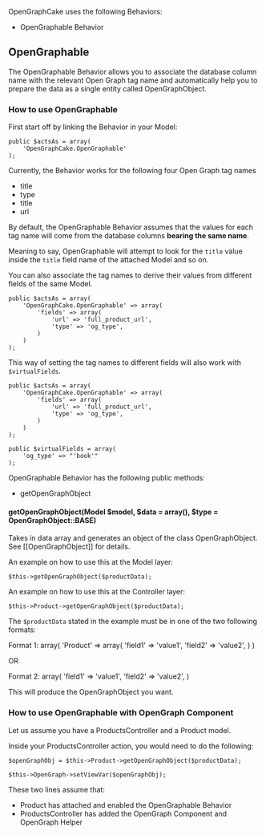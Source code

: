 OpenGraphCake uses the following Behaviors:

* OpenGraphable Behavior

## OpenGraphable

The OpenGraphable Behavior allows you to associate the database column name with the relevant Open Graph tag name and automatically help you to prepare the data as a single entity called OpenGraphObject.

### How to use OpenGraphable
First start off by linking the Behavior in your Model:

	public $actsAs = array(
		'OpenGraphCake.OpenGraphable'
	);

Currently, the Behavior works for the following four Open Graph tag names

* title
* type
* title
* url

By default, the OpenGraphable Behavior assumes that the values for each tag name will come from the database columns **bearing the same name**.

Meaning to say, OpenGraphable will attempt to look for the `title` value inside the `title` field name of the attached Model and so on.

You can also associate the tag names to derive their values from different fields of the same Model.

	public $actsAs = array(
		'OpenGraphCake.OpenGraphable' => array(
			'fields' => array(
				'url' => 'full_product_url',
				'type' => 'og_type',
			)
		)
	);

This way of setting the tag names to different fields will also work with `$virtualFields`.

	public $actsAs = array(
		'OpenGraphCake.OpenGraphable' => array(
			'fields' => array(
				'url' => 'full_product_url',
				'type' => 'og_type',
			)
		)
	);

	public $virtualFields = array(
		'og_type' => "'book'"
	);

OpenGraphable Behavior has the following public methods:

* getOpenGraphObject


#### getOpenGraphObject(Model $model, $data = array(), $type = OpenGraphObject::BASE)

Takes in data array and generates an object of the class OpenGraphObject. See [[OpenGraphObject]] for details. 

An example on how to use this at the Model layer:

	$this->getOpenGraphObject($productData);

An example on how to use this at the Controller layer:

	$this->Product->getOpenGraphObject($productData);

The `$productData` stated in the example must be in one of the two following formats:

Format 1:
	array(
		'Product' => array(
			'field1' => 'value1',
			'field2' => 'value2',
		)
	)

OR

Format 2:
	array(
		'field1' => 'value1',
		'field2' => 'value2',
	)


This will produce the OpenGraphObject you want.

### How to use OpenGraphable with OpenGraph Component

Let us assume you have a ProductsController and a Product model.

Inside your ProductsController action, you would need to do the following:

	$openGraphObj = $this->Product->getOpenGraphObject($productData);

	$this->OpenGraph->setViewVar($openGraphObj);

These two lines assume that:

* Product has attached and enabled the OpenGraphable Behavior
* ProductsController has added the OpenGraph Component and OpenGraph Helper